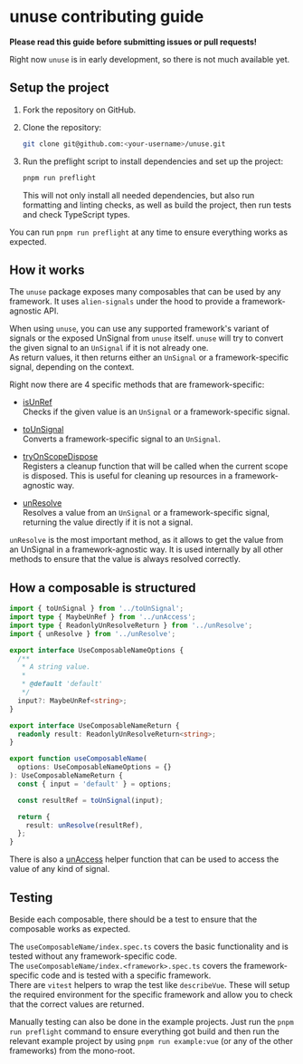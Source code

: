 # unuse contributing guide

**Please read this guide before submitting issues or pull requests!**

Right now `unuse` is in early development, so there is not much available yet.

## Setup the project

1. Fork the repository on GitHub.
2. Clone the repository:
   ```bash
   git clone git@github.com:<your-username>/unuse.git
   ```
3. Run the preflight script to install dependencies and set up the project:

   ```bash
   pnpm run preflight
   ```

   This will not only install all needed dependencies, but also run formatting and linting checks, as well as build the project, then run tests and check TypeScript types.

You can run `pnpm run preflight` at any time to ensure everything works as expected.

## How it works

The `unuse` package exposes many composables that can be used by any framework. It uses `alien-signals` under the hood to provide a framework-agnostic API.

When using `unuse`, you can use any supported framework's variant of signals or the exposed UnSignal from `unuse` itself. `unuse` will try to convert the given signal to an `UnSignal` if it is not already one.  
As return values, it then returns either an `UnSignal` or a framework-specific signal, depending on the context.

Right now there are 4 specific methods that are framework-specific:

- [isUnRef](https://github.com/un-ts/unuse/blob/main/packages/unuse/src/unAccess/index.ts#L48)  
  Checks if the given value is an `UnSignal` or a framework-specific signal.

- [toUnSignal](https://github.com/un-ts/unuse/blob/main/packages/unuse/src/toUnSignal/index.ts#L28)  
  Converts a framework-specific signal to an `UnSignal`.

- [tryOnScopeDispose](https://github.com/un-ts/unuse/blob/main/packages/unuse/src/tryOnScopeDispose/index.ts#L21)  
  Registers a cleanup function that will be called when the current scope is disposed. This is useful for cleaning up resources in a framework-agnostic way.

- [unResolve](https://github.com/un-ts/unuse/blob/main/packages/unuse/src/unResolve/index.ts#L94)  
  Resolves a value from an `UnSignal` or a framework-specific signal, returning the value directly if it is not a signal.

`unResolve` is the most important method, as it allows to get the value from an UnSignal in a framework-agnostic way. It is used internally by all other methods to ensure that the value is always resolved correctly.

## How a composable is structured

```ts
import { toUnSignal } from '../toUnSignal';
import type { MaybeUnRef } from '../unAccess';
import type { ReadonlyUnResolveReturn } from '../unResolve';
import { unResolve } from '../unResolve';

export interface UseComposableNameOptions {
  /**
   * A string value.
   *
   * @default 'default'
   */
  input?: MaybeUnRef<string>;
}

export interface UseComposableNameReturn {
  readonly result: ReadonlyUnResolveReturn<string>;
}

export function useComposableName(
  options: UseComposableNameOptions = {}
): UseComposableNameReturn {
  const { input = 'default' } = options;

  const resultRef = toUnSignal(input);

  return {
    result: unResolve(resultRef),
  };
}
```

There is also a [unAccess](https://github.com/un-ts/unuse/blob/main/packages/unuse/src/unAccess/index.ts#L149) helper function that can be used to access the value of any kind of signal.

## Testing

Beside each composable, there should be a test to ensure that the composable works as expected.

The `useComposableName/index.spec.ts` covers the basic functionality and is tested without any framework-specific code.  
The `useComposableName/index.<framework>.spec.ts` covers the framework-specific code and is tested with a specific framework.  
There are `vitest` helpers to wrap the test like `describeVue`. These will setup the required environment for the specific framework and allow you to check that the correct values are returned.

Manually testing can also be done in the example projects. Just run the `pnpm run preflight` command to ensure everything got build and then run the relevant example project by using `pnpm run example:vue` (or any of the other frameworks) from the mono-root.
